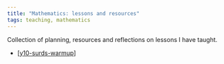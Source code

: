 ```yaml
---
title: "Mathematics: lessons and resources"
tags: teaching, mathematics
---
```


Collection of planning, resources and reflections on lessons I have taught.

- [[y10-surds-warmup]]


[//begin]: # "Autogenerated link references for markdown compatibility"
[y10-surds-warmup]: y10-surds-warmup "Year 10 Surds warmup"
[//end]: # "Autogenerated link references"